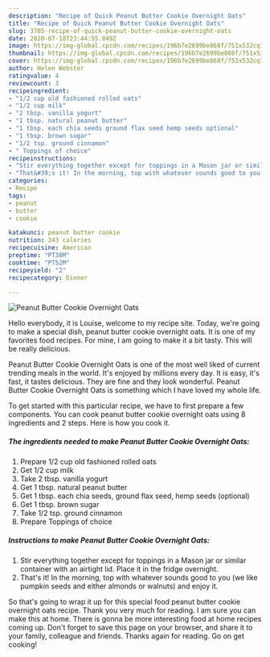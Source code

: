 ```yaml
---
description: "Recipe of Quick Peanut Butter Cookie Overnight Oats"
title: "Recipe of Quick Peanut Butter Cookie Overnight Oats"
slug: 3705-recipe-of-quick-peanut-butter-cookie-overnight-oats
date: 2020-07-18T23:44:55.849Z
image: https://img-global.cpcdn.com/recipes/196b7e2699be868f/751x532cq70/peanut-butter-cookie-overnight-oats-recipe-main-photo.jpg
thumbnail: https://img-global.cpcdn.com/recipes/196b7e2699be868f/751x532cq70/peanut-butter-cookie-overnight-oats-recipe-main-photo.jpg
cover: https://img-global.cpcdn.com/recipes/196b7e2699be868f/751x532cq70/peanut-butter-cookie-overnight-oats-recipe-main-photo.jpg
author: Helen Webster
ratingvalue: 4
reviewcount: 3
recipeingredient:
- "1/2 cup old fashioned rolled oats"
- "1/2 cup milk"
- "2 tbsp. vanilla yogurt"
- "1 tbsp. natural peanut butter"
- "1 tbsp. each chia seeds ground flax seed hemp seeds optional"
- "1 tbsp. brown sugar"
- "1/2 tsp. ground cinnamon"
- " Toppings of choice"
recipeinstructions:
- "Stir everything together except for toppings in a Mason jar or similar container with an airtight lid. Place it in the fridge overnight."
- "That&#39;s it! In the morning, top with whatever sounds good to you (we like pumpkin seeds and either almonds or walnuts) and enjoy it."
categories:
- Recipe
tags:
- peanut
- butter
- cookie

katakunci: peanut butter cookie 
nutrition: 243 calories
recipecuisine: American
preptime: "PT38M"
cooktime: "PT52M"
recipeyield: "2"
recipecategory: Dinner

---
```



![Peanut Butter Cookie Overnight Oats](https://img-global.cpcdn.com/recipes/196b7e2699be868f/751x532cq70/peanut-butter-cookie-overnight-oats-recipe-main-photo.jpg)

Hello everybody, it is Louise, welcome to my recipe site. Today, we're going to make a special dish, peanut butter cookie overnight oats. It is one of my favorites food recipes. For mine, I am going to make it a bit tasty. This will be really delicious.



Peanut Butter Cookie Overnight Oats is one of the most well liked of current trending meals in the world. It's enjoyed by millions every day. It is easy, it's fast, it tastes delicious. They are fine and they look wonderful. Peanut Butter Cookie Overnight Oats is something which I have loved my whole life.


To get started with this particular recipe, we have to first prepare a few components. You can cook peanut butter cookie overnight oats using 8 ingredients and 2 steps. Here is how you cook it.

<!--inarticleads1-->

##### The ingredients needed to make Peanut Butter Cookie Overnight Oats:

1. Prepare 1/2 cup old fashioned rolled oats
1. Get 1/2 cup milk
1. Take 2 tbsp. vanilla yogurt
1. Get 1 tbsp. natural peanut butter
1. Get 1 tbsp. each chia seeds, ground flax seed, hemp seeds (optional)
1. Get 1 tbsp. brown sugar
1. Take 1/2 tsp. ground cinnamon
1. Prepare  Toppings of choice




<!--inarticleads2-->

##### Instructions to make Peanut Butter Cookie Overnight Oats:

1. Stir everything together except for toppings in a Mason jar or similar container with an airtight lid. Place it in the fridge overnight.
1. That&#39;s it! In the morning, top with whatever sounds good to you (we like pumpkin seeds and either almonds or walnuts) and enjoy it.




So that's going to wrap it up for this special food peanut butter cookie overnight oats recipe. Thank you very much for reading. I am sure you can make this at home. There is gonna be more interesting food at home recipes coming up. Don't forget to save this page on your browser, and share it to your family, colleague and friends. Thanks again for reading. Go on get cooking!
